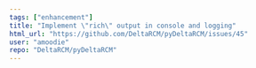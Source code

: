 ```yaml
---
tags: ["enhancement"]
title: "Implement \"rich\" output in console and logging"
html_url: "https://github.com/DeltaRCM/pyDeltaRCM/issues/45"
user: "amoodie"
repo: "DeltaRCM/pyDeltaRCM"
---
```


